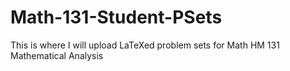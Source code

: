 # Math-131-Student-PSets
This is where I will upload LaTeXed problem sets for Math HM 131 Mathematical Analysis
